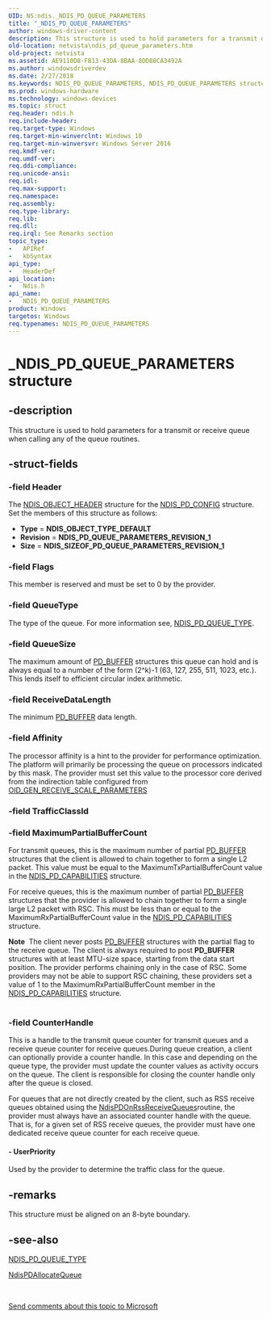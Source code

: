 ```yaml
---
UID: NS:ndis._NDIS_PD_QUEUE_PARAMETERS
title: "_NDIS_PD_QUEUE_PARAMETERS"
author: windows-driver-content
description: This structure is used to hold parameters for a transmit or receive queue when calling any of the queue routines.
old-location: netvista\ndis_pd_queue_parameters.htm
old-project: netvista
ms.assetid: AE9110D8-FB13-43DA-8BAA-8DD88CA3492A
ms.author: windowsdriverdev
ms.date: 2/27/2018
ms.keywords: NDIS_PD_QUEUE_PARAMETERS, NDIS_PD_QUEUE_PARAMETERS structure [Network Drivers Starting with Windows Vista], _NDIS_PD_QUEUE_PARAMETERS, ndis/NDIS_PD_QUEUE_PARAMETERS, netvista.ndis_pd_queue_parameters
ms.prod: windows-hardware
ms.technology: windows-devices
ms.topic: struct
req.header: ndis.h
req.include-header: 
req.target-type: Windows
req.target-min-winverclnt: Windows 10
req.target-min-winversvr: Windows Server 2016
req.kmdf-ver: 
req.umdf-ver: 
req.ddi-compliance: 
req.unicode-ansi: 
req.idl: 
req.max-support: 
req.namespace: 
req.assembly: 
req.type-library: 
req.lib: 
req.dll: 
req.irql: See Remarks section
topic_type:
-	APIRef
-	kbSyntax
api_type:
-	HeaderDef
api_location:
-	Ndis.h
api_name:
-	NDIS_PD_QUEUE_PARAMETERS
product: Windows
targetos: Windows
req.typenames: NDIS_PD_QUEUE_PARAMETERS
---
```


# _NDIS_PD_QUEUE_PARAMETERS structure


## -description


This structure is used to hold parameters for a transmit or receive queue when calling any of the queue routines.


## -struct-fields




### -field Header

The <a href="https://msdn.microsoft.com/library/windows/hardware/ff566588">NDIS_OBJECT_HEADER</a> structure for the <a href="https://msdn.microsoft.com/library/windows/hardware/dn931835">NDIS_PD_CONFIG</a> structure. Set the members of this structure as follows:

<ul>
<li><b>Type</b> = <b>NDIS_OBJECT_TYPE_DEFAULT</b></li>
<li><b>Revision</b> = <b>NDIS_PD_QUEUE_PARAMETERS_REVISION_1</b></li>
<li><b>Size</b> = <b>NDIS_SIZEOF_PD_QUEUE_PARAMETERS_REVISION_1</b></li>
</ul>

### -field Flags

This member is reserved and must be set to 0 by the provider.


### -field QueueType

The type of the queue. For more information see, <a href="https://msdn.microsoft.com/library/windows/hardware/dn931847">NDIS_PD_QUEUE_TYPE</a>.


### -field QueueSize

The maximum amount of <a href="https://msdn.microsoft.com/library/windows/hardware/dn931863">PD_BUFFER</a> structures this queue can hold and is always equal to a number of the form (2^k)-1 (63, 127, 255, 511, 1023, etc.). This lends itself to efficient circular index arithmetic.


### -field ReceiveDataLength

The minimum <a href="https://msdn.microsoft.com/library/windows/hardware/dn931863">PD_BUFFER</a> data length.


### -field Affinity

The processor affinity is a hint to the provider for performance optimization. The platform will primarily be processing the queue on processors indicated by this mask. The provider must set this value to the processor core derived from the indirection table configured from <a href="https://docs.microsoft.com/en-us/windows-hardware/drivers/network/oid-gen-receive-scale-parameters">OID_GEN_RECEIVE_SCALE_PARAMETERS</a>



### -field TrafficClassId

 


### -field MaximumPartialBufferCount

For transmit queues, this is the maximum number of partial <a href="https://msdn.microsoft.com/library/windows/hardware/dn931863">PD_BUFFER</a> structures that the client is allowed to chain together to form a single L2 packet. This value must be equal to the MaximumTxPartialBufferCount value in the <a href="https://msdn.microsoft.com/library/windows/hardware/dn931833">NDIS_PD_CAPABILITIES</a> structure.

For receive queues, this is the maximum number of partial <a href="https://msdn.microsoft.com/library/windows/hardware/dn931863">PD_BUFFER</a> structures that the provider is allowed to chain together to form a single large L2 packet with RSC. This must be less than or equal to the MaximumRxPartialBufferCount value in the <a href="https://msdn.microsoft.com/library/windows/hardware/dn931833">NDIS_PD_CAPABILITIES</a> structure.

<div class="alert"><b>Note</b>  The client never posts <a href="https://msdn.microsoft.com/library/windows/hardware/dn931863">PD_BUFFER</a> structures with the partial flag to the receive queue. The client is always required to post <b>PD_BUFFER</b> structures with at least MTU-size space, starting from the data start position. The provider performs chaining only in the case of RSC. Some providers may not be able to support RSC chaining, these providers set a value of 1 to the MaximumRxPartialBufferCount member in the <a href="https://msdn.microsoft.com/library/windows/hardware/dn931833">NDIS_PD_CAPABILITIES</a> structure.</div>
<div> </div>

### -field CounterHandle

This is a handle to the transmit queue counter for transmit queues and a receive queue counter for receive queues.During queue creation, a client can optionally provide a counter handle. In this case and depending on the queue type, the provider must update the counter values as activity occurs on the queue. The client is responsible for closing the counter handle only after the queue is closed.

For queues that are not directly created by the client, such as RSS receive queues obtained using the <a href="https://msdn.microsoft.com/en-us/library/windows/hardware/mt808524(d=robot)">NdisPDOnRssReceiveQueues</a>routine, the provider must always have an associated counter handle with the queue. That is, for a given set of RSS receive queues, the provider must have one dedicated receive queue counter for each receive queue.


#### - UserPriority

Used by the provider to determine the traffic class for the queue.


## -remarks



This structure must be aligned on an 8-byte boundary.




## -see-also




<a href="https://msdn.microsoft.com/library/windows/hardware/dn931847">NDIS_PD_QUEUE_TYPE</a>



<a href="https://msdn.microsoft.com/E9091C69-0E21-40CC-B3D3-1F770ABA0D47">NdisPDAllocateQueue</a>
 

 

<a href="mailto:wsddocfb@microsoft.com?subject=Documentation%20feedback [netvista\netvista]:%20NDIS_PD_QUEUE_PARAMETERS structure%20 RELEASE:%20(2/27/2018)&amp;body=%0A%0APRIVACY STATEMENT%0A%0AWe use your feedback to improve the documentation. We don't use your email address for any other purpose, and we'll remove your email address from our system after the issue that you're reporting is fixed. While we're working to fix this issue, we might send you an email message to ask for more info. Later, we might also send you an email message to let you know that we've addressed your feedback.%0A%0AFor more info about Microsoft's privacy policy, see http://privacy.microsoft.com/en-us/default.aspx." title="Send comments about this topic to Microsoft">Send comments about this topic to Microsoft</a>

